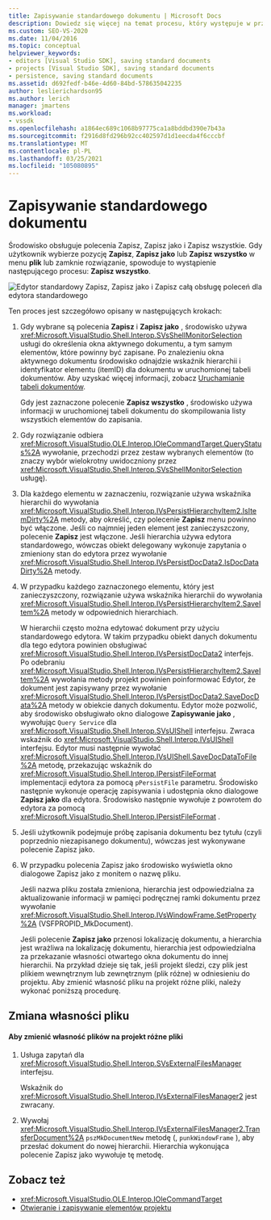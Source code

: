 ```yaml
---
title: Zapisywanie standardowego dokumentu | Microsoft Docs
description: Dowiedz się więcej na temat procesu, który występuje w przypadku standardowego dokumentu dla typu projektu, który można dodać do środowiska IDE programu Visual Studio.
ms.custom: SEO-VS-2020
ms.date: 11/04/2016
ms.topic: conceptual
helpviewer_keywords:
- editors [Visual Studio SDK], saving standard documents
- projects [Visual Studio SDK], saving standard documents
- persistence, saving standard documents
ms.assetid: d692fedf-b46e-4d60-84bd-578635042235
author: leslierichardson95
ms.author: lerich
manager: jmartens
ms.workload:
- vssdk
ms.openlocfilehash: a1864ec689c1068b97775ca1a8bddbd390e7b43a
ms.sourcegitcommit: f2916d8fd296b92cc402597d1d1eecda4f6cccbf
ms.translationtype: MT
ms.contentlocale: pl-PL
ms.lasthandoff: 03/25/2021
ms.locfileid: "105080895"
---
```

# <a name="saving-a-standard-document"></a>Zapisywanie standardowego dokumentu
Środowisko obsługuje polecenia Zapisz, Zapisz jako i Zapisz wszystkie. Gdy użytkownik wybierze pozycję **Zapisz**, **Zapisz jako** lub **Zapisz wszystko** w menu **plik** lub zamknie rozwiązanie, spowoduje to wystąpienie następującego procesu: **Zapisz wszystko**.

 ![Edytor standardowy](../../extensibility/internals/media/public.gif "Publiczne") Zapisz, Zapisz jako i Zapisz całą obsługę poleceń dla edytora standardowego

 Ten proces jest szczegółowo opisany w następujących krokach:

1. Gdy wybrane są polecenia **Zapisz** i **Zapisz jako** , środowisko używa <xref:Microsoft.VisualStudio.Shell.Interop.SVsShellMonitorSelection> usługi do określenia okna aktywnego dokumentu, a tym samym elementów, które powinny być zapisane. Po znalezieniu okna aktywnego dokumentu środowisko odnajdzie wskaźnik hierarchii i identyfikator elementu (itemID) dla dokumentu w uruchomionej tabeli dokumentów. Aby uzyskać więcej informacji, zobacz [Uruchamianie tabeli dokumentów](../../extensibility/internals/running-document-table.md).

    Gdy jest zaznaczone polecenie **Zapisz wszystko** , środowisko używa informacji w uruchomionej tabeli dokumentu do skompilowania listy wszystkich elementów do zapisania.

2. Gdy rozwiązanie odbiera <xref:Microsoft.VisualStudio.OLE.Interop.IOleCommandTarget.QueryStatus%2A> wywołanie, przechodzi przez zestaw wybranych elementów (to znaczy wybór wielokrotny uwidoczniony przez <xref:Microsoft.VisualStudio.Shell.Interop.SVsShellMonitorSelection> usługę).

3. Dla każdego elementu w zaznaczeniu, rozwiązanie używa wskaźnika hierarchii do wywołania <xref:Microsoft.VisualStudio.Shell.Interop.IVsPersistHierarchyItem2.IsItemDirty%2A> metody, aby określić, czy polecenie **Zapisz** menu powinno być włączone. Jeśli co najmniej jeden element jest zanieczyszczony, polecenie **Zapisz** jest włączone. Jeśli hierarchia używa edytora standardowego, wówczas obiekt delegowany wykonuje zapytania o zmieniony stan do edytora przez wywołanie <xref:Microsoft.VisualStudio.Shell.Interop.IVsPersistDocData2.IsDocDataDirty%2A> metody.

4. W przypadku każdego zaznaczonego elementu, który jest zanieczyszczony, rozwiązanie używa wskaźnika hierarchii do wywołania <xref:Microsoft.VisualStudio.Shell.Interop.IVsPersistHierarchyItem2.SaveItem%2A> metody w odpowiednich hierarchiach.

    W hierarchii często można edytować dokument przy użyciu standardowego edytora. W takim przypadku obiekt danych dokumentu dla tego edytora powinien obsługiwać <xref:Microsoft.VisualStudio.Shell.Interop.IVsPersistDocData2> interfejs. Po odebraniu <xref:Microsoft.VisualStudio.Shell.Interop.IVsPersistHierarchyItem2.SaveItem%2A> wywołania metody projekt powinien poinformować Edytor, że dokument jest zapisywany przez wywołanie <xref:Microsoft.VisualStudio.Shell.Interop.IVsPersistDocData2.SaveDocData%2A> metody w obiekcie danych dokumentu. Edytor może pozwolić, aby środowisko obsługiwało okno dialogowe **Zapisywanie jako** , wywołując `Query Service` dla <xref:Microsoft.VisualStudio.Shell.Interop.SVsUIShell> interfejsu. Zwraca wskaźnik do <xref:Microsoft.VisualStudio.Shell.Interop.IVsUIShell> interfejsu. Edytor musi następnie wywołać <xref:Microsoft.VisualStudio.Shell.Interop.IVsUIShell.SaveDocDataToFile%2A> metodę, przekazując wskaźnik do <xref:Microsoft.VisualStudio.Shell.Interop.IPersistFileFormat> implementacji edytora za pomocą `pPersistFile` parametru. Środowisko następnie wykonuje operację zapisywania i udostępnia okno dialogowe **Zapisz jako** dla edytora. Środowisko następnie wywołuje z powrotem do edytora za pomocą <xref:Microsoft.VisualStudio.Shell.Interop.IPersistFileFormat> .

5. Jeśli użytkownik podejmuje próbę zapisania dokumentu bez tytułu (czyli poprzednio niezapisanego dokumentu), wówczas jest wykonywane polecenie Zapisz jako.

6. W przypadku polecenia Zapisz jako środowisko wyświetla okno dialogowe Zapisz jako z monitem o nazwę pliku.

    Jeśli nazwa pliku została zmieniona, hierarchia jest odpowiedzialna za aktualizowanie informacji w pamięci podręcznej ramki dokumentu przez wywołanie <xref:Microsoft.VisualStudio.Shell.Interop.IVsWindowFrame.SetProperty%2A> (VSFPROPID_MkDocument).

   Jeśli polecenie **Zapisz jako** przenosi lokalizację dokumentu, a hierarchia jest wrażliwa na lokalizację dokumentu, hierarchia jest odpowiedzialna za przekazanie własności otwartego okna dokumentu do innej hierarchii. Na przykład dzieje się tak, jeśli projekt śledzi, czy plik jest plikiem wewnętrznym lub zewnętrznym (plik różne) w odniesieniu do projektu. Aby zmienić własność pliku na projekt różne pliki, należy wykonać poniższą procedurę.

## <a name="changing-file-ownership"></a>Zmiana własności pliku

#### <a name="to-change-file-ownership-to-the-miscellaneous-files-project"></a>Aby zmienić własność plików na projekt różne pliki

1. Usługa zapytań dla <xref:Microsoft.VisualStudio.Shell.Interop.SVsExternalFilesManager> interfejsu.

     Wskaźnik do <xref:Microsoft.VisualStudio.Shell.Interop.IVsExternalFilesManager2> jest zwracany.

2. Wywołaj <xref:Microsoft.VisualStudio.Shell.Interop.IVsExternalFilesManager2.TransferDocument%2A> `pszMkDocumentNew` metodę (, `punkWindowFrame` ), aby przesłać dokument do nowej hierarchii. Hierarchia wykonująca polecenie Zapisz jako wywołuje tę metodę.

## <a name="see-also"></a>Zobacz też
- <xref:Microsoft.VisualStudio.OLE.Interop.IOleCommandTarget>
- [Otwieranie i zapisywanie elementów projektu](../../extensibility/internals/opening-and-saving-project-items.md)
